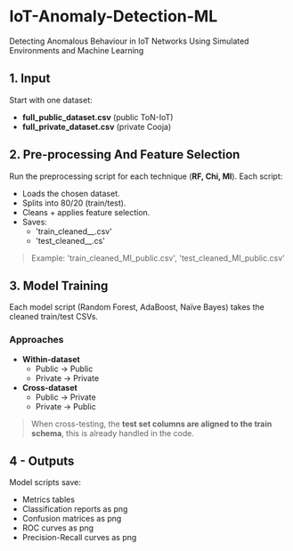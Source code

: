 # IoT-Anomaly-Detection-ML
Detecting Anomalous Behaviour in IoT Networks Using Simulated Environments and Machine Learning




## 1. Input  

Start with one dataset:  
- **full_public_dataset.csv** (public ToN-IoT)  
- **full_private_dataset.csv** (private Cooja)  



## 2. Pre-processing And Feature Selection  

Run the preprocessing script for each technique (**RF, Chi, MI**). Each script:  
- Loads the chosen dataset.  
- Splits into 80/20 (train/test).  
- Cleans + applies feature selection.  
- Saves:  
  - 'train_cleaned_<TECH>_<DATASET>.csv'  
  - 'test_cleaned_<TECH>_<DATASET>.cs'  

> Example: 'train_cleaned_MI_public.csv', 'test_cleaned_MI_public.csv' 



## 3.  Model Training  

Each model script (Random Forest, AdaBoost, Naïve Bayes) takes the cleaned train/test CSVs.  

### Approaches  
- **Within-dataset**  
  - Public → Public  
  - Private → Private  
- **Cross-dataset**  
  - Public → Private  
  - Private → Public  

> When cross-testing, the **test set columns are aligned to the train schema**, this is already handled in the code.  



## 4 - Outputs  

Model scripts save:  
- Metrics tables  
- Classification reports as png  
- Confusion matrices as png 
- ROC curves  as png
- Precision-Recall curves as png




